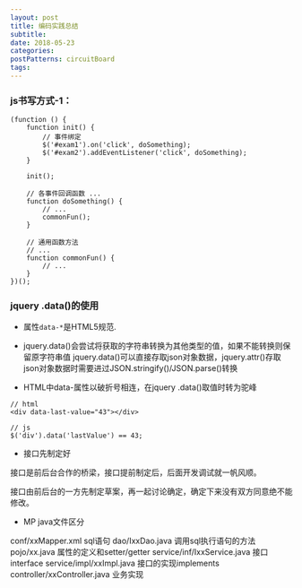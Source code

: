 ```yaml
---
layout: post
title: 编码实践总结
subtitle: 
date: 2018-05-23
categories: 
postPatterns: circuitBoard
tags: 
---
```


### js书写方式-1：

```
(function () {
    function init() {
        // 事件绑定
        $('#exam1').on('click', doSomething);
        $('#exam2').addEventListener('click', doSomething);
    }

    init();

    // 各事件回调函数 ...
    function doSomething() {
        // ...
        commonFun();
    }

    // 通用函数方法
    // ...
    function commonFun() {
        // ...
    }
})();
```

### jquery .data()的使用

- 属性`data-*`是HTML5规范.

- jquery.data()会尝试将获取的字符串转换为其他类型的值，如果不能转换则保留原字符串值
jquery.data()可以直接存取json对象数据，jquery.attr()存取json对象数据时需要进过JSON.stringify()/JSON.parse()转换

- HTML中data-属性以破折号相连，在jquery .data()取值时转为驼峰

```
// html
<div data-last-value="43"></div>

// js
$('div').data('lastValue') == 43;
```

- 接口先制定好

接口是前后台合作的桥梁，接口提前制定后，后面开发调试就一帆风顺。

接口由前后台的一方先制定草案，再一起讨论确定，确定下来没有双方同意绝不能修改。

- MP java文件区分

conf/xxMapper.xml sql语句
dao/IxxDao.java  调用sql执行语句的方法
pojo/xx.java    属性的定义和setter/getter
service/inf/IxxService.java    接口interface
service/impl/xxImpl.java  接口的实现implements
controller/xxController.java    业务实现
